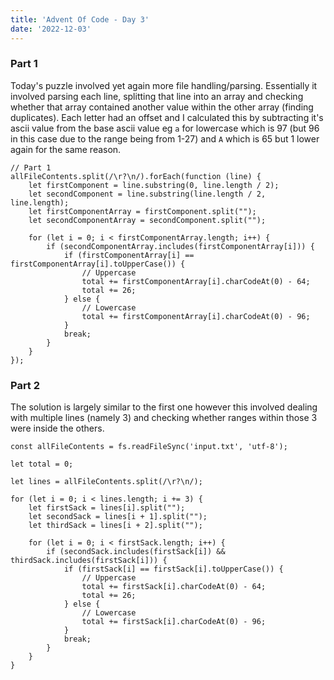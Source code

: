 ```yaml
---
title: 'Advent Of Code - Day 3'
date: '2022-12-03'
---
```


### Part 1

Today's puzzle involved yet again more file handling/parsing. Essentially it involved parsing each line, splitting that line into an array and checking whether that array contained another value within the other array (finding duplicates). Each letter had an offset and I calculated this by subtracting it's ascii value from the base ascii value eg `a` for lowercase which is 97 (but 96 in this case due to the range being from 1-27) and `A` which is 65 but 1 lower again for the same reason. 

```
// Part 1
allFileContents.split(/\r?\n/).forEach(function (line) { 
    let firstComponent = line.substring(0, line.length / 2);
    let secondComponent = line.substring(line.length / 2, line.length);
    let firstComponentArray = firstComponent.split("");
    let secondComponentArray = secondComponent.split("");

    for (let i = 0; i < firstComponentArray.length; i++) {
        if (secondComponentArray.includes(firstComponentArray[i])) {            
            if (firstComponentArray[i] == firstComponentArray[i].toUpperCase()) {
                // Uppercase
                total += firstComponentArray[i].charCodeAt(0) - 64;
                total += 26;
            } else {
                // Lowercase
                total += firstComponentArray[i].charCodeAt(0) - 96;
            }
            break;
        }
    }
});
```

### Part 2

The solution is largely similar to the first one however this involved dealing with multiple lines (namely 3) and checking whether ranges within those 3 were inside the others.
```
const allFileContents = fs.readFileSync('input.txt', 'utf-8');

let total = 0;

let lines = allFileContents.split(/\r?\n/);

for (let i = 0; i < lines.length; i += 3) {
    let firstSack = lines[i].split("");
    let secondSack = lines[i + 1].split("");
    let thirdSack = lines[i + 2].split("");

    for (let i = 0; i < firstSack.length; i++) {
        if (secondSack.includes(firstSack[i]) && thirdSack.includes(firstSack[i])) {
            if (firstSack[i] == firstSack[i].toUpperCase()) {
                // Uppercase
                total += firstSack[i].charCodeAt(0) - 64;
                total += 26;
            } else {
                // Lowercase
                total += firstSack[i].charCodeAt(0) - 96;
            }
            break;
        }
    }
}
```